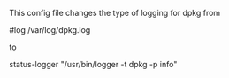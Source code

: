 This config file changes the type of logging for dpkg from

#log /var/log/dpkg.log

to

status-logger "/usr/bin/logger -t dpkg -p info"
